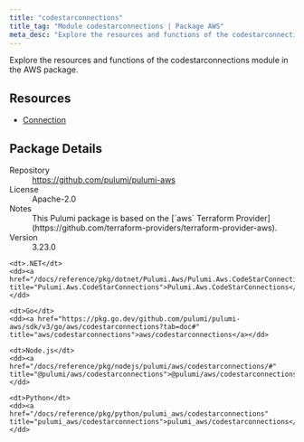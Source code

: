 ```yaml
---
title: "codestarconnections"
title_tag: "Module codestarconnections | Package AWS"
meta_desc: "Explore the resources and functions of the codestarconnections module in the AWS package."
---
```


<!-- WARNING: this file was generated by Pulumi Docs Generator. -->
<!-- Do not edit by hand unless you're certain you know what you are doing! -->

Explore the resources and functions of the codestarconnections module in the AWS package.

<h2 id="resources">Resources</h2>
<ul class="api">
    <li><a href="connection" title="Connection"><span class="symbol resource"></span>Connection</a></li>
</ul>

<h2 id="package-details">Package Details</h2>
<dl class="package-details">
	<dt>Repository</dt>
	<dd><a href="https://github.com/pulumi/pulumi-aws">https://github.com/pulumi/pulumi-aws</a></dd>
	<dt>License</dt>
	<dd>Apache-2.0</dd>
	<dt>Notes</dt>
	<dd>This Pulumi package is based on the [`aws` Terraform Provider](https://github.com/terraform-providers/terraform-provider-aws).</dd>
	<dt>Version</dt>
	<dd>3.23.0</dd>
</dl>



<dl class="tabular">

    <dt>.NET</dt>
    <dd><a href="/docs/reference/pkg/dotnet/Pulumi.Aws/Pulumi.Aws.CodeStarConnections.html" title="Pulumi.Aws.CodeStarConnections">Pulumi.Aws.CodeStarConnections</a></dd>

    <dt>Go</dt>
    <dd><a href="https://pkg.go.dev/github.com/pulumi/pulumi-aws/sdk/v3/go/aws/codestarconnections?tab=doc#" title="aws/codestarconnections">aws/codestarconnections</a></dd>

    <dt>Node.js</dt>
    <dd><a href="/docs/reference/pkg/nodejs/pulumi/aws/codestarconnections/#" title="@pulumi/aws/codestarconnections">@pulumi/aws/codestarconnections</a></dd>

    <dt>Python</dt>
    <dd><a href="/docs/reference/pkg/python/pulumi_aws/codestarconnections" title="pulumi_aws/codestarconnections">pulumi_aws/codestarconnections</a></dd>

</dl>

